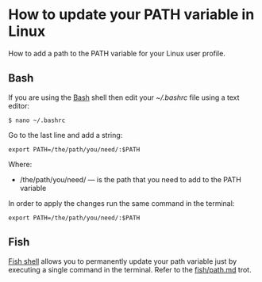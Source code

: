 
# How to update your PATH variable in Linux

How to add a path to the PATH variable for your Linux user profile.

## Bash

If you are using the [Bash](https://www.gnu.org/software/bash/) shell then edit your *~/.bashrc* file using a text editor:

    $ nano ~/.bashrc

Go to the last line and add a string:

    export PATH=/the/path/you/need/:$PATH

Where:
- /the/path/you/need/ — is the path that you need to add to the PATH variable

In order to apply the changes run the same command in the terminal:

    export PATH=/the/path/you/need/:$PATH

## Fish

[Fish shell](https://fishshell.com) allows you to permanently update your path variable just by executing a  single command in the terminal. Refer to the [fish/path.md](../fish/path.md) trot.



